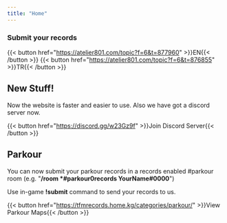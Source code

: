```yaml
---
title: "Home"
---
```


### Submit your records

{{< button href="https://atelier801.com/topic?f=6&t=877960" >}}EN{{< /button >}}
{{< button href="https://atelier801.com/topic?f=6&t=876855" >}}TR{{< /button >}}

## New Stuff!

Now the website is faster and easier to use. Also we have got a discord server now.

{{< button href="https://discord.gg/w23Gz9f" >}}Join Discord Server{{< /button >}}

## Parkour

You can now submit your parkour records in a records enabled #parkour room (e.g. "**/room \*#parkour0records YourName#0000**")

Use in-game **!submit** command to send your records to us.

{{< button href="https://tfmrecords.home.kg/categories/parkour/" >}}View Parkour Maps{{< /button >}}
